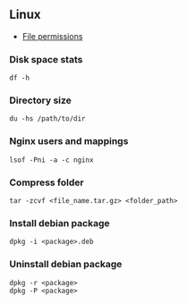 ## Linux

 - [File permissions](https://help.ubuntu.com/community/FilePermissions)

### Disk space stats

```
df -h
```

### Directory size

```
du -hs /path/to/dir
```

### Nginx users and mappings

```
lsof -Pni -a -c nginx
```

### Compress folder

```
tar -zcvf <file_name.tar.gz> <folder_path>
```

### Install debian package

```
dpkg -i <package>.deb
```

### Uninstall debian package

```
dpkg -r <package>
dpkg -P <package>
```
